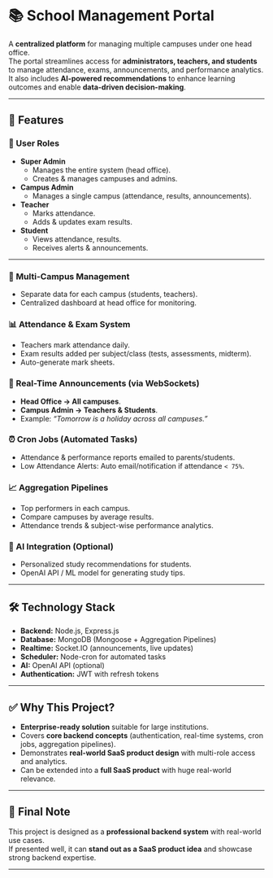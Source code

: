 # 📚 School Management Portal

A **centralized platform** for managing multiple campuses under one head office.  
The portal streamlines access for **administrators, teachers, and students** to manage attendance, exams, announcements, and performance analytics.  
It also includes **AI-powered recommendations** to enhance learning outcomes and enable **data-driven decision-making**.

---

## 🚀 Features

### 🔑 User Roles
- **Super Admin**
  - Manages the entire system (head office).
  - Creates & manages campuses and admins.
- **Campus Admin**
  - Manages a single campus (attendance, results, announcements).
- **Teacher**
  - Marks attendance.
  - Adds & updates exam results.
- **Student**
  - Views attendance, results.
  - Receives alerts & announcements.

---

### 🏫 Multi-Campus Management
- Separate data for each campus (students, teachers).
- Centralized dashboard at head office for monitoring.

### 📊 Attendance & Exam System
- Teachers mark attendance daily.
- Exam results added per subject/class (tests, assessments, midterm).
- Auto-generate mark sheets.

### 📢 Real-Time Announcements (via **WebSockets**)
- **Head Office → All campuses**.
- **Campus Admin → Teachers & Students**.
- Example: _“Tomorrow is a holiday across all campuses.”_

### ⏰ Cron Jobs (Automated Tasks)
- Attendance & performance reports emailed to parents/students.
- Low Attendance Alerts: Auto email/notification if attendance `< 75%`.

### 📈 Aggregation Pipelines
- Top performers in each campus.
- Compare campuses by average results.
- Attendance trends & subject-wise performance analytics.

### 🤖 AI Integration (Optional)
- Personalized study recommendations for students.
- OpenAI API / ML model for generating study tips.

---

## 🛠️ Technology Stack
- **Backend:** Node.js, Express.js  
- **Database:** MongoDB (Mongoose + Aggregation Pipelines)  
- **Realtime:** Socket.IO (announcements, live updates)  
- **Scheduler:** Node-cron for automated tasks  
- **AI:** OpenAI API (optional)  
- **Authentication:** JWT with refresh tokens  

---

## ✅ Why This Project?
- **Enterprise-ready solution** suitable for large institutions.  
- Covers **core backend concepts** (authentication, real-time systems, cron jobs, aggregation pipelines).  
- Demonstrates **real-world SaaS product design** with multi-role access and analytics.  
- Can be extended into a **full SaaS product** with huge real-world relevance.  

---

## 📌 Final Note
This project is designed as a **professional backend system** with real-world use cases.  
If presented well, it can **stand out as a SaaS product idea** and showcase strong backend expertise.  

---
